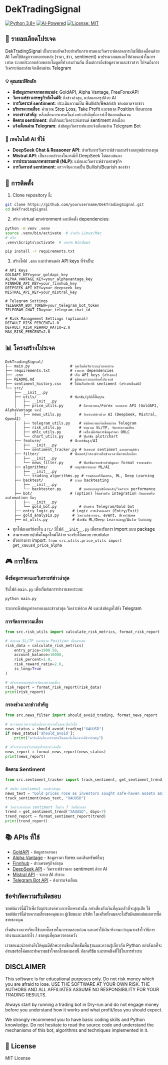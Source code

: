 # DekTradingSignal

[![Python 3.8+](https://img.shields.io/badge/python-3.8+-blue.svg)](https://www.python.org/downloads/)
[![AI-Powered](https://img.shields.io/badge/AI-Powered-green.svg)]()
[![License: MIT](https://img.shields.io/badge/License-MIT-yellow.svg)](https://opensource.org/licenses/MIT)

## 📝 รายละเอียดโปรเจค

DekTradingSignal เป็นระบบอัจฉริยะสำหรับการเทรดและวิเคราะห์ตลาดการเงินที่ขับเคลื่อนด้วย AI โดยใช้ข้อมูลจากหลายแหล่ง (ราคา, ข่าว, sentiment) มาประมวลผลและให้คำแนะนำในการเทรด ระบบประกอบด้วยหลายโมดูลที่ทำงานร่วมกัน ตั้งแต่การดึงข้อมูลราคาและข่าวสาร ไปจนถึงการวิเคราะห์และส่งแจ้งเตือนผ่าน Telegram

### 💡 คุณสมบัติหลัก

- **ดึงข้อมูลราคาจากหลายแหล่ง**: GoldAPI, Alpha Vantage, FreeForexAPI
- **วิเคราะห์ข่าวเศรษฐกิจอัตโนมัติ**: ดึงข่าวล่าสุด, แปลและสรุปด้วย AI
- **การวิเคราะห์ sentiment**: ประเมินความเป็น Bullish/Bearish ของตลาดจากข่าว
- **บริหารความเสี่ยง**: คำนวณ Stop Loss, Take Profit และขนาด Position ที่เหมาะสม
- **กรองข่าวสำคัญ**: หลีกเลี่ยงการเทรดในช่วงข่าวสำคัญที่อาจทำให้ตลาดผันผวน
- **ติดตาม sentiment**: บันทึกและวิเคราะห์เทรนด์ sentiment ต่อเนื่อง
- **แจ้งเตือนผ่าน Telegram**: ส่งข้อมูลวิเคราะห์และแจ้งเตือนผ่าน Telegram Bot

### 🧠 เทคโนโลยี AI ที่ใช้

- **DeepSeek Chat & Reasoner API**: สำหรับการวิเคราะห์ข่าวและสร้างกลยุทธ์การลงทุน
- **Mistral API**: เป็นระบบสำรองในกรณีที่ DeepSeek ไม่ตอบสนอง
- **การประมวลผลภาษาธรรมชาติ (NLP)**: แปลและวิเคราะห์ข่าวเศรษฐกิจ
- **การวิเคราะห์ sentiment**: ตรวจจับความเป็น Bullish/Bearish ของข่าว

## 🚀 การติดตั้ง

1. Clone repository นี้:
```bash
git clone https://github.com/yourusername/DekTradingSignal.git
cd DekTradingSignal
```

2. สร้าง virtual environment และติดตั้ง dependencies:
```bash
python -m venv .venv
source .venv/bin/activate  # สำหรับ Linux/Mac
# หรือ
.venv\Scripts\activate  # สำหรับ Windows

pip install -r requirements.txt
```

3. สร้างไฟล์ `.env` และกำหนดค่า API keys ที่จำเป็น:
```
# API Keys
GOLDAPI_KEY=your_goldapi_key
ALPHA_VANTAGE_KEY=your_alphavantage_key
FINNHUB_API_KEY=your_finnhub_key
DEEPSEEK_API_KEY=your_deepseek_key
MISTRAL_API_KEY=your_mistral_key

# Telegram Settings
TELEGRAM_BOT_TOKEN=your_telegram_bot_token
TELEGRAM_CHAT_ID=your_telegram_chat_id

# Risk Management Settings (optional)
DEFAULT_RISK_PERCENT=1.0
DEFAULT_RISK_REWARD_RATIO=2.0
MAX_RISK_PERCENT=2.0
```

## 📊 โครงสร้างโปรเจค

```
DekTradingSignal/
├── main.py                  # จุดเริ่มต้นรันระบบ/บอทเทรด
├── requirements.txt         # รายการ dependencies
├── .env                     # เก็บ API keys (สร้างเอง)
├── README.md                # คู่มือและรายละเอียดโปรเจกต์
├── sentiment_history.csv    # ไฟล์เก็บประวัติ sentiment (สร้างอัตโนมัติ)
└── src/
    ├── __init__.py
    ├── utils/               # ฟังก์ชัน/ยูทิลิตี้พื้นฐาน
    │   ├── __init__.py
    │   ├── price_utils.py       # ดึงราคาทอง/Forex จากหลาย API (GoldAPI, AlphaVantage ฯลฯ)
    │   ├── news_utils.py        # วิเคราะห์ข่าวด้วย AI (DeepSeek, Mistral, OpenAI)
    │   ├── telegram_utils.py    # ส่งข้อความแจ้งเตือนผ่าน Telegram
    │   ├── risk_utils.py        # คำนวณ SL/TP, จัดการความเสี่ยง
    │   ├── ohlc_utils.py        # เครื่องมือจัดการข้อมูลราคา OHLC
    │   └── chart_utils.py       # ฟังก์ชัน plot/chart
    ├── feature/             # ฟีเจอร์ขั้นสูง/AI
    │   ├── __init__.py
    │   └── sentiment_tracker.py # วิเคราะห์ sentiment และเทรนด์ข่าว
    ├── filter/              # ฟิลเตอร์/กรองข่าวหรือช่วงเวลาที่ควรหลีกเลี่ยง
    │   ├── __init__.py
    │   └── news_filter.py       # ฟังก์ชันกรองข่าวสำคัญและ format รายงานข่าว
    ├── algorithms/          # กลยุทธ์เทรดและ ML/AI
    │   ├── __init__.py
    │   └── trading_algorithms.py # รวมอัลกอริทึมเทรด, ML, Deep Learning
    ├── backtest/            # ระบบ backtesting
    │   ├── __init__.py
    │   └── backtester.py        # ทดสอบกลยุทธ์ย้อนหลัง/วิเคราะห์ performance
    ├── bot/                 # (option) โค้ดสำหรับ integration กับบอทหรือ automation อื่นๆ
    │   ├── __init__.py
    │   └── gold_bot.py          # ตัวอย่าง Telegram/Gold bot
    ├── entry_logic.py        # Logic การเข้าออเดอร์ (Entry/Exit)
    ├── gold_analysis.py      # วิเคราะห์ข่าวทอง, event, ฟีเจอร์พิเศษ
    ├── ml_utils.py           # ฟังก์ชัน ML/Deep Learning/Auto-tuning
```

- ทุกโฟลเดอร์ย่อยใน `src/` มีไฟล์ `__init__.py` เพื่อรองรับการ import แบบ package
- สามารถขยาย/เพิ่มโมดูลใหม่ได้ง่าย รองรับโค้ดแบบ modular
- ตัวอย่างการ import: `from src.utils.price_utils import get_xauusd_price_alpha`

## 🎮 การใช้งาน

### ดึงข้อมูลราคาและวิเคราะห์ข่าวล่าสุด

รันไฟล์ `main.py` เพื่อเริ่มต้นการทำงานของระบบ:

```bash
python main.py
```

ระบบจะดึงข้อมูลราคาทองและข่าวล่าสุด วิเคราะห์ด้วย AI และส่งข้อมูลไปยัง Telegram

### การจัดการความเสี่ยง

```python
from src.risk_utils import calculate_risk_metrics, format_risk_report

# คำนวณ SL/TP และขนาด Position ที่เหมาะสม
risk_data = calculate_risk_metrics(
    entry_price=1900.50,
    account_balance=10000,
    risk_percent=1.0,
    risk_reward_ratio=2.0,
    is_long=True
)

# สร้างรายงานสรุปการจัดการความเสี่ยง
risk_report = format_risk_report(risk_data)
print(risk_report)
```

### กรองช่วงเวลาข่าวสำคัญ

```python
from src.news_filter import should_avoid_trading, format_news_report

# ตรวจสอบว่าควรหลีกเลี่ยงการเทรดในขณะนี้หรือไม่
news_status = should_avoid_trading("XAUUSD")
if news_status['should_avoid']:
    print("ควรหลีกเลี่ยงการเทรดในขณะนี้เนื่องจากมีข่าวสำคัญ")

# สร้างรายงานข่าวสำคัญที่กำลังจะเกิดขึ้น
news_report = format_news_report(news_status)
print(news_report)
```

### ติดตาม Sentiment

```python
from src.sentiment_tracker import track_sentiment, get_sentiment_trend, format_sentiment_report

# บันทึก sentiment จากข่าวล่าสุด
news_text = "Gold prices rose as investors sought safe-haven assets amid economic uncertainty."
track_sentiment(news_text, "XAUUSD")

# วิเคราะห์เทรนด์ sentiment ในช่วง 7 วันที่ผ่านมา
trend = get_sentiment_trend("XAUUSD", days=7)
trend_report = format_sentiment_report(trend)
print(trend_report)
```

## 📚 APIs ที่ใช้

- [GoldAPI](https://www.goldapi.io/) - ข้อมูลราคาทอง
- [Alpha Vantage](https://www.alphavantage.co/) - ข้อมูลราคา forex และสินทรัพย์อื่นๆ
- [Finnhub](https://finnhub.io/) - ข่าวเศรษฐกิจล่าสุด
- [DeepSeek API](https://deepseek.com/) - วิเคราะห์ข่าวและ sentiment ด้วย AI
- [Mistral API](https://mistral.ai/) - ระบบ AI สำรอง
- [Telegram Bot API](https://core.telegram.org/bots/api) - ส่งการแจ้งเตือน

## ข้อจำกัดความรับผิดชอบ

ซอฟต์แวร์นี้มีไว้เพื่อวัตถุประสงค์ทางการศึกษาเท่านั้น อย่าเสี่ยงกับเงินที่คุณกลัวที่จะสูญเสีย ใช้ซอฟต์แวร์นี้ด้วยความเสี่ยงของคุณเอง ผู้เขียนและ บริษัท ในเครือทั้งหมดจะไม่รับผิดชอบต่อผลการซื้อขายของคุณ

เริ่มต้นจากการเรียกใช้บอทซื้อขายในการทดสอบก่อน และอย่าใช้เงินจริงจนกว่าคุณจะเข้าใจวิธีการทำงานและผลกำไร / ขาดทุนที่คุณควรคาดหวัง

เราขอแนะนำอย่างยิ่งให้คุณมีทักษะการเขียนโค้ดขั้นพื้นฐานและความรู้เกี่ยวกับ Python อย่าลังเลที่จะอ่านซอร์สโค้ดและทำความเข้าใจกลไกของบอทนี้ อัลกอริธึม และเทคนิคที่ใช้ในการทำงาน

## DISCLAIMER

This software is for educational purposes only. Do not risk money which you are afraid to lose. USE THE SOFTWARE AT YOUR OWN RISK. THE AUTHORS AND ALL AFFILIATES ASSUME NO RESPONSIBILITY FOR YOUR TRADING RESULTS.

Always start by running a trading bot in Dry-run and do not engage money before you understand how it works and what profit/loss you should expect.

We strongly recommend you to have basic coding skills and Python knowledge. Do not hesitate to read the source code and understand the mechanisms of this bot, algorithms and techniques implemented in it.

## 📄 License

MIT License